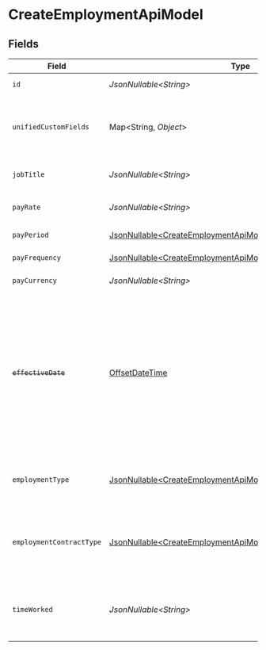 # CreateEmploymentApiModel


## Fields

| Field                                                                                                                                                                  | Type                                                                                                                                                                   | Required                                                                                                                                                               | Description                                                                                                                                                            | Example                                                                                                                                                                |
| ---------------------------------------------------------------------------------------------------------------------------------------------------------------------- | ---------------------------------------------------------------------------------------------------------------------------------------------------------------------- | ---------------------------------------------------------------------------------------------------------------------------------------------------------------------- | ---------------------------------------------------------------------------------------------------------------------------------------------------------------------- | ---------------------------------------------------------------------------------------------------------------------------------------------------------------------- |
| `id`                                                                                                                                                                   | *JsonNullable\<String>*                                                                                                                                                | :heavy_minus_sign:                                                                                                                                                     | Unique identifier                                                                                                                                                      | 8187e5da-dc77-475e-9949-af0f1fa4e4e3                                                                                                                                   |
| `unifiedCustomFields`                                                                                                                                                  | Map\<String, *Object*>                                                                                                                                                 | :heavy_minus_sign:                                                                                                                                                     | Custom Unified Fields configured in your StackOne project                                                                                                              | {<br/>"my_project_custom_field_1": "REF-1236",<br/>"my_project_custom_field_2": "some other value"<br/>}                                                               |
| `jobTitle`                                                                                                                                                             | *JsonNullable\<String>*                                                                                                                                                | :heavy_minus_sign:                                                                                                                                                     | The job title of the employee                                                                                                                                          | Software Engineer                                                                                                                                                      |
| `payRate`                                                                                                                                                              | *JsonNullable\<String>*                                                                                                                                                | :heavy_minus_sign:                                                                                                                                                     | The pay rate for the employee                                                                                                                                          | 40.00                                                                                                                                                                  |
| `payPeriod`                                                                                                                                                            | [JsonNullable\<CreateEmploymentApiModelPayPeriod>](../../models/components/CreateEmploymentApiModelPayPeriod.md)                                                       | :heavy_minus_sign:                                                                                                                                                     | The pay period                                                                                                                                                         | monthly                                                                                                                                                                |
| `payFrequency`                                                                                                                                                         | [JsonNullable\<CreateEmploymentApiModelPayFrequency>](../../models/components/CreateEmploymentApiModelPayFrequency.md)                                                 | :heavy_minus_sign:                                                                                                                                                     | The pay frequency                                                                                                                                                      | hourly                                                                                                                                                                 |
| `payCurrency`                                                                                                                                                          | *JsonNullable\<String>*                                                                                                                                                | :heavy_minus_sign:                                                                                                                                                     | The currency used for pay                                                                                                                                              | USD                                                                                                                                                                    |
| ~~`effectiveDate`~~                                                                                                                                                    | [OffsetDateTime](https://docs.oracle.com/javase/8/docs/api/java/time/OffsetDateTime.html)                                                                              | :heavy_minus_sign:                                                                                                                                                     | : warning: ** DEPRECATED **: This will be removed in a future release, please migrate away from it as soon as possible.<br/><br/>The effective date of the employment contract | 2021-01-01T01:01:01.000Z                                                                                                                                               |
| `employmentType`                                                                                                                                                       | [JsonNullable\<CreateEmploymentApiModelEmploymentType>](../../models/components/CreateEmploymentApiModelEmploymentType.md)                                             | :heavy_minus_sign:                                                                                                                                                     | The type of employment (e.g., contractor, permanent)                                                                                                                   | permanent                                                                                                                                                              |
| `employmentContractType`                                                                                                                                               | [JsonNullable\<CreateEmploymentApiModelEmploymentContractType>](../../models/components/CreateEmploymentApiModelEmploymentContractType.md)                             | :heavy_minus_sign:                                                                                                                                                     | The employment work schedule type (e.g., full-time, part-time)                                                                                                         | full_time                                                                                                                                                              |
| `timeWorked`                                                                                                                                                           | *JsonNullable\<String>*                                                                                                                                                | :heavy_minus_sign:                                                                                                                                                     | The time worked for the employee in ISO 8601 duration format                                                                                                           | P0Y0M0DT8H0M0S                                                                                                                                                         |